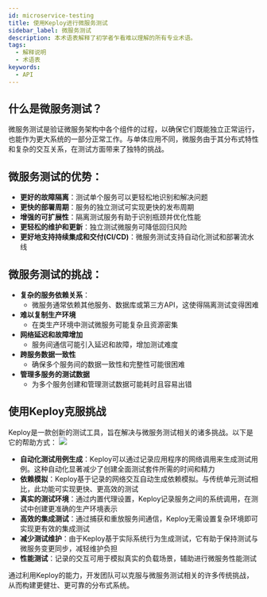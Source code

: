 ```yaml
---
id: microservice-testing
title: 使用Keploy进行微服务测试
sidebar_label: 微服务测试
description: 本术语表解释了初学者乍看难以理解的所有专业术语。
tags:
  - 解释说明
  - 术语表
keywords:
  - API
---
```


## 什么是微服务测试？

微服务测试是验证微服务架构中各个组件的过程，以确保它们既能独立正常运行，也能作为更大系统的一部分正常工作。与单体应用不同，微服务由于其分布式特性和复杂的交互关系，在测试方面带来了独特的挑战。

## 微服务测试的优势：

- **更好的故障隔离**：测试单个服务可以更轻松地识别和解决问题
- **更快的部署周期**：服务的独立测试可实现更快的发布周期
- **增强的可扩展性**：隔离测试服务有助于识别瓶颈并优化性能
- **更轻松的维护和更新**：独立测试微服务可降低回归风险
- **更好地支持持续集成和交付(CI/CD)**：微服务测试支持自动化测试和部署流水线

## 微服务测试的挑战：

- **复杂的服务依赖关系**：
  - 微服务通常依赖其他服务、数据库或第三方API，这使得隔离测试变得困难
- **难以复制生产环境**
  - 在类生产环境中测试微服务可能复杂且资源密集
- **网络延迟和故障增加**
  - 服务间通信可能引入延迟和故障，增加测试难度
- **跨服务数据一致性**
  - 确保多个服务间的数据一致性和完整性可能很困难
- **管理多服务的测试数据**
  - 为多个服务创建和管理测试数据可能耗时且容易出错

## 使用Keploy克服挑战

Keploy是一款创新的测试工具，旨在解决与微服务测试相关的诸多挑战。以下是它的帮助方式：
<img src="https://keploy.io/docs/gif/record-replay.gif?raw=true"/>
<br/>

- **自动化测试用例生成**：Keploy可以通过记录应用程序的网络调用来生成测试用例。这种自动化显著减少了创建全面测试套件所需的时间和精力
- **依赖模拟**：Keploy基于记录的网络交互自动生成依赖模拟。与传统单元测试相比，此功能可实现更快、更高效的测试
- **真实的测试环境**：通过内置代理设置，Keploy记录服务之间的系统调用，在测试中创建更准确的生产环境表示
- **高效的集成测试**：通过捕获和重放服务间通信，Keploy无需设置复杂环境即可实现更有效的集成测试
- **减少测试维护**：由于Keploy基于实际系统行为生成测试，它有助于保持测试与微服务变更同步，减轻维护负担
- **性能测试**：记录的交互可用于模拟真实的负载场景，辅助进行微服务性能测试

通过利用Keploy的能力，开发团队可以克服与微服务测试相关的许多传统挑战，从而构建更健壮、更可靠的分布式系统。
